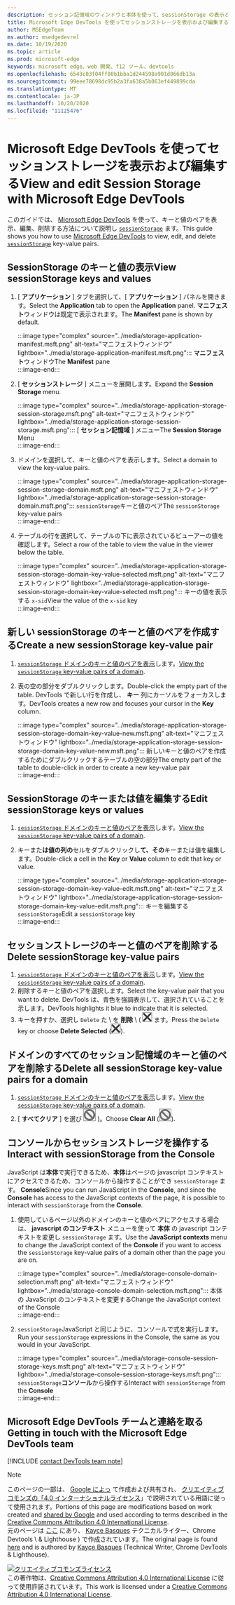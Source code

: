 ```yaml
---
description: セッション記憶域のウィンドウと本体を使って、sessionStorage の表示と編集を行う方法について説明します。
title: Microsoft Edge DevTools を使ってセッションストレージを表示および編集する
author: MSEdgeTeam
ms.author: msedgedevrel
ms.date: 10/19/2020
ms.topic: article
ms.prod: microsoft-edge
keywords: microsoft edge、web 開発、f12 ツール、devtools
ms.openlocfilehash: 6543c03f04ff80b1bba1d244598a901d066db13a
ms.sourcegitcommit: 99eee78698dc95b2a3fa638a5b063ef449899cda
ms.translationtype: MT
ms.contentlocale: ja-JP
ms.lasthandoff: 10/20/2020
ms.locfileid: "11125476"
---
```

<!-- Copyright Kayce Basques 

   Licensed under the Apache License, Version 2.0 (the "License");
   you may not use this file except in compliance with the License.
   You may obtain a copy of the License at

       https://www.apache.org/licenses/LICENSE-2.0

   Unless required by applicable law or agreed to in writing, software
   distributed under the License is distributed on an "AS IS" BASIS,
   WITHOUT WARRANTIES OR CONDITIONS OF ANY KIND, either express or implied.
   See the License for the specific language governing permissions and
   limitations under the License.  -->

# <span data-ttu-id="d2efb-104">Microsoft Edge DevTools を使ってセッションストレージを表示および編集する</span><span class="sxs-lookup"><span data-stu-id="d2efb-104">View and edit Session Storage with Microsoft Edge DevTools</span></span>  

<span data-ttu-id="d2efb-105">このガイドでは、 [Microsoft Edge DevTools][MicrosoftEdgeDevTools] を使って、キーと値のペアを表示、編集、削除する方法について説明し [`sessionStorage`][MDNSessionStorage] ます。</span><span class="sxs-lookup"><span data-stu-id="d2efb-105">This guide shows you how to use [Microsoft Edge DevTools][MicrosoftEdgeDevTools] to view, edit, and delete [`sessionStorage`][MDNSessionStorage] key-value pairs.</span></span>  

## <span data-ttu-id="d2efb-106">SessionStorage のキーと値の表示</span><span class="sxs-lookup"><span data-stu-id="d2efb-106">View sessionStorage keys and values</span></span>  

1.  <span data-ttu-id="d2efb-107">[ **アプリケーション** ] タブを選択して、[ **アプリケーション** ] パネルを開きます。</span><span class="sxs-lookup"><span data-stu-id="d2efb-107">Select the **Application** tab to open the **Application** panel.</span></span>  <span data-ttu-id="d2efb-108">**マニフェスト**ウィンドウは既定で表示されます。</span><span class="sxs-lookup"><span data-stu-id="d2efb-108">The **Manifest** pane is shown by default.</span></span>  
    
    :::image type="complex" source="../media/storage-application-manifest.msft.png" alt-text="マニフェストウィンドウ" lightbox="../media/storage-application-manifest.msft.png":::
       <span data-ttu-id="d2efb-110">**マニフェスト**ウィンドウ</span><span class="sxs-lookup"><span data-stu-id="d2efb-110">The **Manifest** pane</span></span>  
    :::image-end:::  
    
1.  <span data-ttu-id="d2efb-111">[ **セッションストレージ** ] メニューを展開します。</span><span class="sxs-lookup"><span data-stu-id="d2efb-111">Expand the **Session Storage** menu.</span></span>  
    
    :::image type="complex" source="../media/storage-application-storage-session-storage.msft.png" alt-text="マニフェストウィンドウ" lightbox="../media/storage-application-storage-session-storage.msft.png":::
       <span data-ttu-id="d2efb-113">[ **セッション記憶域** ] メニュー</span><span class="sxs-lookup"><span data-stu-id="d2efb-113">The **Session Storage** Menu</span></span>  
    :::image-end:::  
    
1.  <span data-ttu-id="d2efb-114">ドメインを選択して、キーと値のペアを表示します。</span><span class="sxs-lookup"><span data-stu-id="d2efb-114">Select a domain to view the key-value pairs.</span></span>  
    
    :::image type="complex" source="../media/storage-application-storage-session-storage-domain.msft.png" alt-text="マニフェストウィンドウ" lightbox="../media/storage-application-storage-session-storage-domain.msft.png":::
       <span data-ttu-id="d2efb-116">`sessionStorage`キーと値のペア</span><span class="sxs-lookup"><span data-stu-id="d2efb-116">The `sessionStorage` key-value pairs</span></span>  
    :::image-end:::  
    
1.  <span data-ttu-id="d2efb-117">テーブルの行を選択して、テーブルの下に表示されているビューアーの値を確認します。</span><span class="sxs-lookup"><span data-stu-id="d2efb-117">Select a row of the table to view the value in the viewer below the table.</span></span>  
    
    :::image type="complex" source="../media/storage-application-storage-session-storage-domain-key-value-selected.msft.png" alt-text="マニフェストウィンドウ" lightbox="../media/storage-application-storage-session-storage-domain-key-value-selected.msft.png":::
       <span data-ttu-id="d2efb-119">キーの値を表示する `x-sid`</span><span class="sxs-lookup"><span data-stu-id="d2efb-119">View the value of the `x-sid` key</span></span>  
    :::image-end:::  
    
## <span data-ttu-id="d2efb-120">新しい sessionStorage のキーと値のペアを作成する</span><span class="sxs-lookup"><span data-stu-id="d2efb-120">Create a new sessionStorage key-value pair</span></span>  

1.  <span data-ttu-id="d2efb-121">[ `sessionStorage` ドメインのキーと値のペアを表示](#view-sessionstorage-keys-and-values)します。</span><span class="sxs-lookup"><span data-stu-id="d2efb-121">[View the `sessionStorage` key-value pairs of a domain](#view-sessionstorage-keys-and-values).</span></span>  
1.  <span data-ttu-id="d2efb-122">表の空の部分をダブルクリックします。</span><span class="sxs-lookup"><span data-stu-id="d2efb-122">Double-click the empty part of the table.</span></span>  <span data-ttu-id="d2efb-123">DevTools で新しい行を作成し、 **キー** 列にカーソルをフォーカスします。</span><span class="sxs-lookup"><span data-stu-id="d2efb-123">DevTools creates a new row and focuses your cursor in the **Key** column.</span></span>  
    
    :::image type="complex" source="../media/storage-application-storage-session-storage-domain-key-value-new.msft.png" alt-text="マニフェストウィンドウ" lightbox="../media/storage-application-storage-session-storage-domain-key-value-new.msft.png":::
       <span data-ttu-id="d2efb-125">新しいキーと値のペアを作成するためにダブルクリックするテーブルの空の部分</span><span class="sxs-lookup"><span data-stu-id="d2efb-125">The empty part of the table to double-click in order to create a new key-value pair</span></span>  
    :::image-end:::  
    
## <span data-ttu-id="d2efb-126">SessionStorage のキーまたは値を編集する</span><span class="sxs-lookup"><span data-stu-id="d2efb-126">Edit sessionStorage keys or values</span></span>  

1.  <span data-ttu-id="d2efb-127">[ `sessionStorage` ドメインのキーと値のペアを表示](#view-sessionstorage-keys-and-values)します。</span><span class="sxs-lookup"><span data-stu-id="d2efb-127">[View the `sessionStorage` key-value pairs of a domain](#view-sessionstorage-keys-and-values).</span></span>  
1.  <span data-ttu-id="d2efb-128">キーまた**は値の列の**セルをダブルクリックし**て、その**キーまたは値を編集します。</span><span class="sxs-lookup"><span data-stu-id="d2efb-128">Double-click a cell in the **Key** or **Value** column to edit that key or value.</span></span>  
    
    :::image type="complex" source="../media/storage-application-storage-session-storage-domain-key-value-edit.msft.png" alt-text="マニフェストウィンドウ" lightbox="../media/storage-application-storage-session-storage-domain-key-value-edit.msft.png":::
       <span data-ttu-id="d2efb-130">キーを編集する `sessionStorage`</span><span class="sxs-lookup"><span data-stu-id="d2efb-130">Edit a `sessionStorage` key</span></span>  
    :::image-end:::  
    
## <span data-ttu-id="d2efb-131">セッションストレージのキーと値のペアを削除する</span><span class="sxs-lookup"><span data-stu-id="d2efb-131">Delete sessionStorage key-value pairs</span></span>  

1.  <span data-ttu-id="d2efb-132">[ `sessionStorage` ドメインのキーと値のペアを表示](#view-sessionstorage-keys-and-values)します。</span><span class="sxs-lookup"><span data-stu-id="d2efb-132">[View the `sessionStorage` key-value pairs of a domain](#view-sessionstorage-keys-and-values).</span></span>  
1.  <span data-ttu-id="d2efb-133">削除するキーと値のペアを選択します。</span><span class="sxs-lookup"><span data-stu-id="d2efb-133">Select the key-value pair that you want to delete.</span></span>  <span data-ttu-id="d2efb-134">DevTools は、青色を強調表示して、選択されていることを示します。</span><span class="sxs-lookup"><span data-stu-id="d2efb-134">DevTools highlights it blue to indicate that it is selected.</span></span>  
1.  <span data-ttu-id="d2efb-135">キーを押すか、選択し `Delete` た \ を **削除** \ ( ![ 選択した \ を削除) を選択し ][ImageDeleteIcon] ます。</span><span class="sxs-lookup"><span data-stu-id="d2efb-135">Press the `Delete` key or choose **Delete Selected** \(![Delete Selected][ImageDeleteIcon]\).</span></span>  
    
## <span data-ttu-id="d2efb-136">ドメインのすべてのセッション記憶域のキーと値のペアを削除する</span><span class="sxs-lookup"><span data-stu-id="d2efb-136">Delete all sessionStorage key-value pairs for a domain</span></span>  

1.  <span data-ttu-id="d2efb-137">[ `sessionStorage` ドメインのキーと値のペアを表示](#view-sessionstorage-keys-and-values)します。</span><span class="sxs-lookup"><span data-stu-id="d2efb-137">[View the `sessionStorage` key-value pairs of a domain](#view-sessionstorage-keys-and-values).</span></span>  
1.  <span data-ttu-id="d2efb-138">[ **すべてクリア** ] を選び ![ ます (\ すべてクリア ][ImageClearIcon] )。</span><span class="sxs-lookup"><span data-stu-id="d2efb-138">Choose **Clear All** \(![Clear All][ImageClearIcon]\).</span></span>  
    
## <span data-ttu-id="d2efb-139">コンソールからセッションストレージを操作する</span><span class="sxs-lookup"><span data-stu-id="d2efb-139">Interact with sessionStorage from the Console</span></span>  

<span data-ttu-id="d2efb-140">JavaScript は**本体**で実行できるため、**本体**はページの javascript コンテキストにアクセスできるため、コンソールから操作することができ `sessionStorage` ます。 **Console**</span><span class="sxs-lookup"><span data-stu-id="d2efb-140">Since you can run JavaScript in the **Console**, and since the **Console** has access to the JavaScript contexts of the page, it is possible to interact with `sessionStorage` from the **Console**.</span></span>  

1.  <span data-ttu-id="d2efb-141">使用しているページ以外のドメインのキーと値のペアにアクセスする場合は、 **javascript のコンテキスト** メニューを使って **本体** の javascript コンテキストを変更し `sessionStorage` ます。</span><span class="sxs-lookup"><span data-stu-id="d2efb-141">Use the **JavaScript contexts** menu to change the JavaScript context of the **Console** if you want to access the `sessionStorage` key-value pairs of a domain other than the page you are on.</span></span>  
    
    :::image type="complex" source="../media/storage-console-domain-selection.msft.png" alt-text="マニフェストウィンドウ" lightbox="../media/storage-console-domain-selection.msft.png":::
       <span data-ttu-id="d2efb-143">本体の JavaScript のコンテキストを変更する</span><span class="sxs-lookup"><span data-stu-id="d2efb-143">Change the JavaScript context of the Console</span></span>  
    :::image-end:::  
    
1.  <span data-ttu-id="d2efb-144">`sessionStorage`JavaScript と同じように、コンソールで式を実行します。</span><span class="sxs-lookup"><span data-stu-id="d2efb-144">Run your `sessionStorage` expressions in the Console, the same as you would in your JavaScript.</span></span>  
    
    :::image type="complex" source="../media/storage-console-session-storage-keys.msft.png" alt-text="マニフェストウィンドウ" lightbox="../media/storage-console-session-storage-keys.msft.png":::
       <span data-ttu-id="d2efb-146">`sessionStorage`**コンソール**から操作する</span><span class="sxs-lookup"><span data-stu-id="d2efb-146">Interact with `sessionStorage` from the **Console**</span></span>  
    :::image-end:::  
    
## <span data-ttu-id="d2efb-147">Microsoft Edge DevTools チームと連絡を取る</span><span class="sxs-lookup"><span data-stu-id="d2efb-147">Getting in touch with the Microsoft Edge DevTools team</span></span>  

[!INCLUDE [contact DevTools team note](../includes/contact-devtools-team-note.md)]  

<!-- image links -->  

[ImageClearIcon]: ../media/clear-icon.msft.png  
[ImageDeleteIcon]: ../media/delete-icon.msft.png  

<!-- links -->  

[MicrosoftEdgeDevTools]: ../../devtools-guide-chromium.md "Microsoft Edge (Chromium) 開発者ツール |Microsoft ドキュメント"  

[MDNSessionStorage]: https://developer.mozilla.org/docs/Web/API/Window/sessionStorage "セッションストレージ |MDN"  

> [!NOTE]
> <span data-ttu-id="d2efb-150">このページの一部は、 [Google によっ][GoogleSitePolicies] て作成および共有され、 [クリエイティブコモンズの「4.0 インターナショナルライセンス][CCA4IL]」で説明されている用語に従って使用されます。</span><span class="sxs-lookup"><span data-stu-id="d2efb-150">Portions of this page are modifications based on work created and [shared by Google][GoogleSitePolicies] and used according to terms described in the [Creative Commons Attribution 4.0 International License][CCA4IL].</span></span>  
> <span data-ttu-id="d2efb-151">元のページは [ここ](https://developers.google.com/web/tools/chrome-devtools/storage/sessionstorage) にあり、 [Kayce Basques][KayceBasques] テクニカルライター、Chrome Devtools \ & Lighthouse \) で作成されています。</span><span class="sxs-lookup"><span data-stu-id="d2efb-151">The original page is found [here](https://developers.google.com/web/tools/chrome-devtools/storage/sessionstorage) and is authored by [Kayce Basques][KayceBasques] \(Technical Writer, Chrome DevTools \& Lighthouse\).</span></span>  

[![クリエイティブコモンズライセンス][CCby4Image]][CCA4IL]  
<span data-ttu-id="d2efb-153">この著作物は、[Creative Commons Attribution 4.0 International License][CCA4IL] に従って使用許諾されています。</span><span class="sxs-lookup"><span data-stu-id="d2efb-153">This work is licensed under a [Creative Commons Attribution 4.0 International License][CCA4IL].</span></span>  

[CCA4IL]: https://creativecommons.org/licenses/by/4.0  
[CCby4Image]: https://i.creativecommons.org/l/by/4.0/88x31.png  
[GoogleSitePolicies]: https://developers.google.com/terms/site-policies  
[KayceBasques]: https://developers.google.com/web/resources/contributors/kaycebasques  
